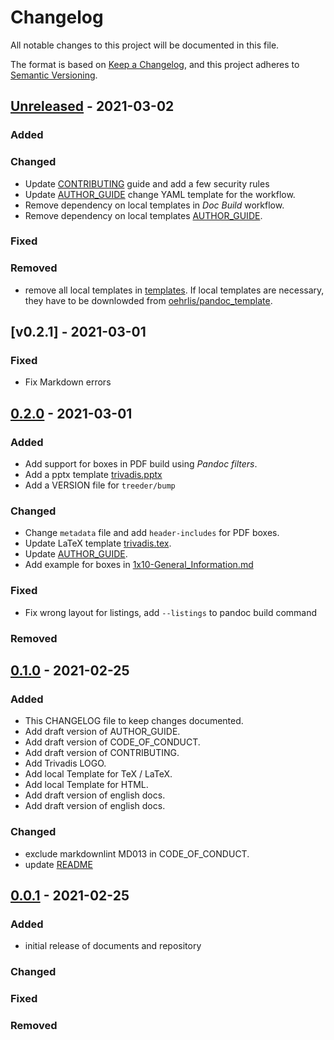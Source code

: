 # Changelog
<!-- markdownlint-disable MD013 -->
<!-- markdownlint-configure-file { "MD024":{"allow_different_nesting": true }} -->
All notable changes to this project will be documented in this file.

The format is based on [Keep a Changelog](https://keepachangelog.com/en/1.0.0/),
and this project adheres to [Semantic Versioning](https://semver.org/spec/v2.0.0.html).

## [Unreleased] - 2021-03-02

### Added

### Changed

- Update [CONTRIBUTING](CONTRIBUTING.md) guide and add a few security rules
- Update [AUTHOR_GUIDE](AUTHOR_GUIDE.md) change YAML template for the workflow.
- Remove dependency on local templates in *Doc Build* workflow.
- Remove dependency on local templates [AUTHOR_GUIDE](AUTHOR_GUIDE.md).

### Fixed

### Removed

- remove all local templates in [templates](./templates). If local templates are
  necessary, they have to be downlowded from
  [oehrlis/pandoc_template](https://github.com/oehrlis/pandoc_template).

## [v0.2.1] - 2021-03-01

### Fixed

- Fix Markdown errors

## [0.2.0] - 2021-03-01

### Added

- Add support for boxes in PDF build using *Pandoc filters*.
- Add a pptx template [trivadis.pptx](templates/trivadis.pptx)
- Add a VERSION file for `treeder/bump`

### Changed

- Change `metadata` file and add `header-includes` for PDF boxes.
- Update LaTeX template [trivadis.tex](templates/trivadis.tex).
- Update [AUTHOR_GUIDE](AUTHOR_GUIDE.md).
- Add example for boxes in
  [1x10-General_Information.md](en/1x10-General_Information.md)

### Fixed

- Fix wrong layout for listings, add `--listings` to pandoc build command

### Removed

## [0.1.0] - 2021-02-25

### Added

- This CHANGELOG file to keep changes documented.
- Add draft version of AUTHOR_GUIDE.
- Add draft version of CODE_OF_CONDUCT.
- Add draft version of CONTRIBUTING.
- Add Trivadis LOGO.
- Add local Template for TeX / LaTeX.
- Add local Template for HTML.
- Add draft version of english docs.
- Add draft version of english docs.

### Changed

- exclude markdownlint MD013 in CODE_OF_CONDUCT.
- update [README](templates/README.md)

## [0.0.1] - 2021-02-25

### Added

- initial release of documents and repository

### Changed

### Fixed

### Removed

[unreleased]: https://github.com/olivierlacan/keep-a-changelog/compare/v0.2.1...HEAD
[0.2.1]: https://github.com/olivierlacan/keep-a-changelog/compare/v0.2.0...v0.2.1
[0.2.0]: https://github.com/olivierlacan/keep-a-changelog/compare/v0.1.0...v0.2.0
[0.1.0]: https://github.com/olivierlacan/keep-a-changelog/compare/v0.0.1...v0.1.0
[0.0.1]: https://github.com/olivierlacan/keep-a-changelog/releases/tag/v0.0.1
